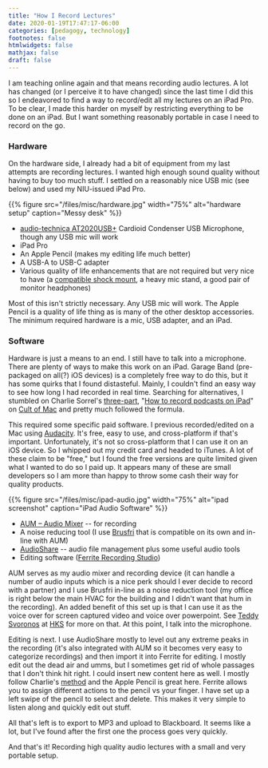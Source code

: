 ```yaml
---
title: "How I Record Lectures"
date: 2020-01-19T17:47:17-06:00
categories: [pedagogy, technology]
footnotes: false
htmlwidgets: false
mathjax: false
draft: false
---
```


I am teaching online again and that means recording audio lectures. A lot has changed (or I perceive it to have changed) since the last time I did this so I endeavored to find a way to record/edit all my lectures on an iPad Pro. To be clear, I made this harder on myself by restricting everything to be done on an iPad. But I want something reasonably portable in case I need to record on the go.

<!--more-->

### Hardware

On the hardware side, I already had a bit of equipment from my last attempts are recording lectures. I wanted high enough sound quality without having to buy too much stuff. I settled on a reasonably nice USB mic (see below) and used my NIU-issued iPad Pro.

{{% figure src="/files/misc/hardware.jpg" width="75%" alt="hardware setup" caption="Messy desk" %}}

* [audio-technica AT2020USB+](https://www.audio-technica.com/cms/wired_mics/5879a6ca22e5aa7e/index.html) Cardioid Condenser USB Microphone, though any USB mic will work
* iPad Pro
* An Apple Pencil (makes my editing life much better)
* A USB-A to USB-C adapter
* Various quality of life enhancements that are not required but very nice to have (a [compatible shock mount](https://www.audio-technica.com/cms/windscreens_mounts/4c067771f9e376ca/index.html), a heavy mic stand, a good pair of monitor headphones)

Most of this isn't strictly necessary. Any USB mic will work. The Apple Pencil is a quality of life thing as is many of the other desktop accessories. The minimum required hardware is a mic, USB adapter, and an iPad.

### Software

Hardware is just a means to an end. I still have to talk into a microphone. There are plenty of ways to make this work on an iPad. Garage Band (pre-packaged on all(?) iOS devices) is a completely free way to do this, but it has some quirks that I found distasteful. Mainly, I couldn't find an easy way to see how long I had recorded in real time. Searching for alternatives, I stumbled on Charlie Sorrel's [three-part](https://www.cultofmac.com/596138/record-podcasts-ipad-only/), "[How to record podcasts on iPad](https://www.cultofmac.com/596728/ipad-podcasting-apps/)" on [Cult of Mac](https://www.cultofmac.com/598570/how-i-edit-podcasts-with-apple-pencil-on-ipad-pro/) and pretty much followed the formula.

This required some specific paid software. I previous recorded/edited on a Mac using [Audacity](https://www.audacityteam.org/). It's free, easy to use, and cross-platform if that's important. Unfortunately, it's not so cross-platform that I can use it on an iOS device. So I whipped out my credit card and headed to iTunes. A lot of these claim to be "free," but I found the free versions are quite limited given what I wanted to do so I paid up. It appears many of these are small developers so I am more than happy to throw some cash their way for quality products.

{{% figure src="/files/misc/ipad-audio.jpg" width="75%" alt="ipad screenshot" caption="iPad Audio Software" %}}

* [AUM – Audio Mixer](https://itunes.apple.com/us/app/aum-audio-mixer/id1055636344?mt=8&uo=4&at=10l3Wi) -- for recording
* A noise reducing tool (I use [Brusfri](https://itunes.apple.com/us/app/brusfri/id1289165912?mt=8&uo=4&at=10l3Wi) that is compatible on its own and in-line with AUM)
* [AudioShare](https://itunes.apple.com/us/app/audioshare/id543859300?mt=8&uo=4&at=10l3Wi) -- audio file management plus some useful audio tools
* Editing software ([Ferrite Recording Studio](https://itunes.apple.com/us/app/ferrite-recording-studio/id1018780185?mt=8&uo=4&at=10l3Wi))

AUM serves as my audio mixer and recording device (it can handle a number of audio inputs which is a nice perk should I ever decide to record with a partner) and I use Brusfri in-line as a noise reduction tool (my office is right below the main HVAC for the building and I didn't want that hum in the recording). An added benefit of this set up is that I can use it as the voice over for screen captured video and voice over powerpoint. See [Teddy Svoronos](https://teddysvoronos.com/2018/12/04/producing-recording-editing-and-sharing-animated-videos-on-ipad/) at [HKS](https://www.hks.harvard.edu) for more on that. At this point, I talk into the microphone.

Editing is next. I use AudioShare mostly to level out any extreme peaks in the recording (it's also integrated with AUM so it becomes very easy to categorize recordings) and then import it into Ferrite for editing. I mostly edit out the dead air and umms, but I sometimes get rid of whole passages that I don't think hit right. I could insert new content here as well. I mostly follow Charlie's [method](https://www.cultofmac.com/598570/how-i-edit-podcasts-with-apple-pencil-on-ipad-pro/) and the Apple Pencil is great here. Ferrite allows you to assign different actions to the pencil vs your finger. I have set up a left swipe of the pencil to select and delete. This makes it very simple to listen along and quickly edit out stuff.

All that's left is to export to MP3 and upload to Blackboard. It seems like a lot, but I've found after the first one the process goes very quickly.

And that's it! Recording high quality audio lectures with a small and very portable setup.
